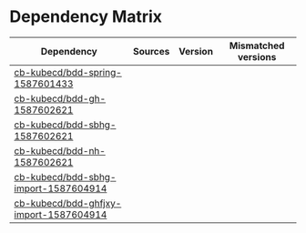 # Dependency Matrix

Dependency | Sources | Version | Mismatched versions
---------- | ------- | ------- | -------------------
[cb-kubecd/bdd-spring-1587601433](https://github.com/cb-kubecd/bdd-spring-1587601433.git) |  | []() | 
[cb-kubecd/bdd-gh-1587602621](https://github.com/cb-kubecd/bdd-gh-1587602621.git) |  | []() | 
[cb-kubecd/bdd-sbhg-1587602621](https://github.com/cb-kubecd/bdd-sbhg-1587602621.git) |  | []() | 
[cb-kubecd/bdd-nh-1587602621](https://github.com/cb-kubecd/bdd-nh-1587602621.git) |  | []() | 
[cb-kubecd/bdd-sbhg-import-1587604914](https://github.com/cb-kubecd/bdd-sbhg-import-1587604914.git) |  | []() | 
[cb-kubecd/bdd-ghfjxy-import-1587604914](https://github.com/cb-kubecd/bdd-ghfjxy-import-1587604914.git) |  | []() | 
